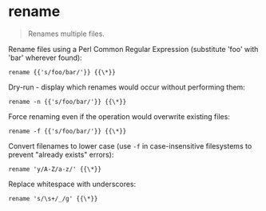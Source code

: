 rename
======

> Renames multiple files.

Rename files using a Perl Common Regular Expression (substitute 'foo' with 'bar' wherever found):

    rename {{'s/foo/bar/'}} {{\*}}

Dry-run - display which renames would occur without performing them:

    rename -n {{'s/foo/bar/'}} {{\*}}

Force renaming even if the operation would overwrite existing files:

    rename -f {{'s/foo/bar/'}} {{\*}}

Convert filenames to lower case (use `-f` in case-insensitive filesystems to prevent "already exists" errors):

    rename 'y/A-Z/a-z/' {{\*}}

Replace whitespace with underscores:

    rename 's/\s+/_/g' {{\*}}
